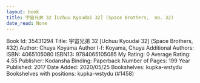 ```yaml
---
layout: book
title: 宇宙兄弟 32 [Uchuu Kyoudai 32] (Space Brothers,  no. 32)
date_read: None
---
```


Book Id: 35431294
Title: 宇宙兄弟 32 [Uchuu Kyoudai 32] (Space Brothers, #32)
Author: Chuya Koyama
Author l-f: Koyama, Chuya
Additional Authors: 
ISBN: 4065105080
ISBN13: 9784065105085
My Rating: 0
Average Rating: 4.55
Publisher: Kodansha
Binding: Paperback
Number of Pages: 199
Year Published: 2017
Date Added: 2020/05/25
Bookshelves: kupka-wstydu
Bookshelves with positions: kupka-wstydu (#1458)

